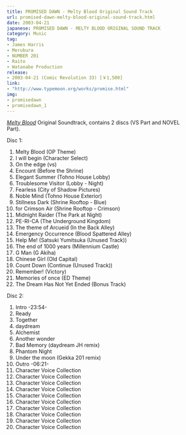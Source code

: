 ```yaml
---
title: PROMISED DAWN - Melty Blood Original Sound Track
url: promised-dawn-melty-blood-original-sound-track.html
date: 2003-04-21
japanese: PROMISED DAWN - MELTY BLOOD ORIGINAL SOUND TRACK
category: Music
tag:
- James Harris
- Merubura
- NUMBER 201
- Raito
- Watanabe Production
release:
- 2003-04-21 (Comic Revolution 33) [￥1,500]
link:
- "http://www.typemoon.org/works/promise.html"
img:
- promisedawn
- promisedawn_1
---
```


[*Melty Blood*](melty-blood.html) Original Soundtrack, contains 2 discs (VS Part and NOVEL Part).

Disc 1:
<ol>
  <li title="Melty Blood （OPテーマ）">Melty Blood (OP Theme)</li>
  <li title="I will begin （キャラクターセレクト）">I will begin (Character Select)</li>
  <li>On the edge (vs)</li>
  <li title="Encount （シュライン前）">Encount (Before the Shrine)</li>
  <li title="Elegant Summer （遠野家ロビー）">Elegant Summer (Tohno House Lobby)</li>
  <li title="Troublesome Visitor （ロビー・夜）">Troublesome Visitor (Lobby - Night)</li>
  <li title="Fearless （影絵の街）">Fearless (City of Shadow Pictures)</li>
  <li title="Noble Mind （遠野家・外観）">Noble Mind (Tohno House Exterior)</li>
  <li title="Stillness Dark （シュライン屋上・蒼）">Stillness Dark (Shrine Rooftop - Blue)</li>
  <li title="for Crimson Air （シュライン屋上・紅）">for Crimson Air (Shrine Rooftop - Crimson)</li>
  <li title="Midnight Raider （深夜の公園）">Midnight Raider (The Park at Night)</li>
  <li title="PE-RI-CA （地底の王国）">PE-RI-CA (The Underground Kingdom)</li>
  <li title="The theme of Arcueid （路地裏）">The theme of Arcueid (In the Back Alley)</li>
  <li title="Emergency Occurrence （血濡れの路地裏）">Emergency Occurrence (Blood Spattered Alley)</li>
  <li title="Help Me! （学校（弓塚さつき未使用曲））">Help Me! (Satsuki Yumitsuka (Unused Track))</li>
  <li title="The end of 1000 years （千年城）">The end of 1000 years (Millennium Castle)</li>
  <li title="Gなアイツ （G秋葉）">G Man (G Akiha)</li>
  <li title="Chinese Girl （都古）">Chinese Girl (Old Capital)</li>
  <li title="Count Down （コンティニュー（未使用曲））">Count Down (Continue (Unused Track))</li>
  <li title="Remember! （勝利）">Remember! (Victory)</li>
  <li title="Memories of once （EDテーマ）">Memories of once (ED Theme)</li>
  <li title="終りない夢廻 （ネロパッチEDテーマ）">The Dream Has Not Yet Ended (Bonus Track)</li>
</ol>

Disc 2:
1. Intro -23:54-
2. Ready
3. Together
4. daydream
5. Alchemist
6. Another wonder
7. Bad Memory (daydream JH remix)
8. Phantom Night
9. Under the moon (Gekka 201 remix)
10. Outro -06:21-
11. Character Voice Collection
12. Character Voice Collection
13. Character Voice Collection
14. Character Voice Collection
15. Character Voice Collection
16. Character Voice Collection
17. Character Voice Collection
18. Character Voice Collection
19. Character Voice Collection
20. Character Voice Collection